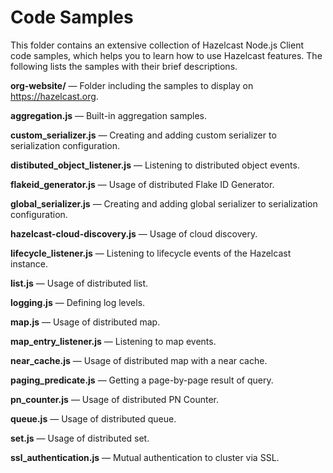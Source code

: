 # Code Samples

This folder contains an extensive collection of Hazelcast Node.js Client code samples, which helps you to learn how to use Hazelcast features. The following lists the samples with their brief descriptions.

**org-website/** —  Folder including the samples to display on https://hazelcast.org.

**aggregation.js** — Built-in aggregation samples.

**custom_serializer.js** — Creating and adding custom serializer to serialization configuration.

**distibuted_object_listener.js** — Listening to distributed object events.

**flakeid_generator.js** — Usage of distributed Flake ID Generator.

**global_serializer.js** — Creating and adding global serializer to serialization configuration.

**hazelcast-cloud-discovery.js** — Usage of cloud discovery.

**lifecycle_listener.js** — Listening to lifecycle events of the Hazelcast instance.

**list.js** — Usage of distributed list.

**logging.js** — Defining log levels.

**map.js** — Usage of distributed map.

**map_entry_listener.js** — Listening to map events.

**near_cache.js** — Usage of distributed map with a near cache.

**paging_predicate.js** — Getting a page-by-page result of query.

**pn_counter.js** — Usage of distributed PN Counter.

**queue.js** — Usage of distributed queue.

**set.js** — Usage of distributed set.

**ssl_authentication.js** — Mutual authentication to cluster via SSL.
